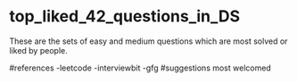 # top_liked_42_questions_in_DS
These are the sets of easy and medium questions which are most solved or liked by people.

#references 
-leetcode
-interviewbit
-gfg
#suggestions
most welcomed
